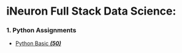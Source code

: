 # iNeuron Full Stack Data Science:

### 1. Python Assignments
- [Python Basic ***(50)***](https://github.com/ansh1313/iNeuron-Full-Stack-Data-Science-Assignments.git)

   
